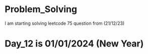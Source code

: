 # Problem_Solving

I am starting solving leetcode 75 question from (21/12/23)

# Day_12 is 01/01/2024 (New Year)
